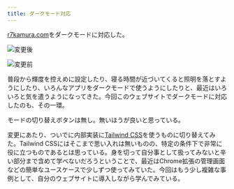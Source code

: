 ```yaml
---
title: ダークモード対応
---
```

[r7kamura.com](https://r7kamura.com/)をダークモードに対応した。

![](https://lh3.googleusercontent.com/cNrYnMNeo2HsXcLQ10dd6_RvQIwd4squvWG7xNt13Y7jNXpUJ5rHF2b-UplvlnZeuMrQoQyDIq0H10zukDBHdZPTmPiR3AcgRzOsUcujOI8qdp2Mvmo8vdpB_FLQcY8kMobPVdFms2_EzHuuaQ "変更後")

![](https://lh6.googleusercontent.com/Fm-xMsQvnzd90NfZYCMlzARYtWH-ylhUxfZPIXvzKBAX6Fb6r4eaHjdinAXy7aaKW0vHv_b_ivgNLhGMCffV5aGMYFEfzg6WYWLHSjIbT6xQ2E36cpZrJHop4bAc6urQYHyKoPnk6FjcZWw-Ww "変更前")

普段から輝度を控えめに設定したり、寝る時間が近づいてくると照明を落とすようにしたり、いろんなアプリをダークモードで使うようにしたりと、最近はいろいろと気を遣うようになってきた。今回このウェブサイトでダークモードに対応したのも、その一環。

モードの切り替えボタンは無し。無いほうが良いと思っている。

変更にあたり、ついでに内部実装に[Tailwind CSS](https://tailwindcss.com/)を使うものに切り替えてみた。Tailwind CSSにはそこまで思い入れは無いものの、特定の条件下で非常に役に立つものであるとは思っている。身を切って自分事として扱ってみないと辛い部分まで含めて学べないだろうということで、最近はChrome拡張の管理画面などの簡単なユースケースで少しずつ使ってみていた。今回はもう少し複雑な事例として、自分のウェブサイトに導入しながら学んでみている。
